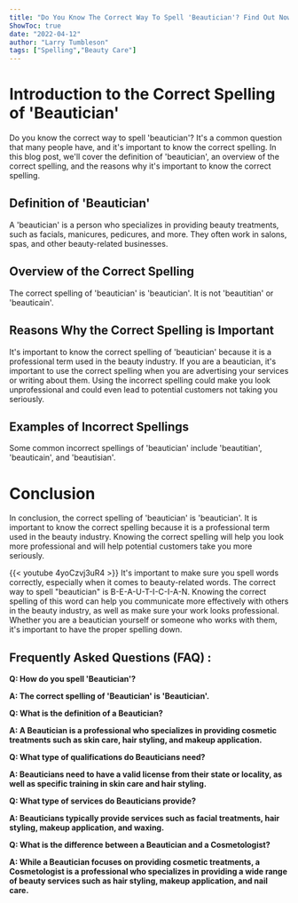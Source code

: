 ```yaml
---
title: "Do You Know The Correct Way To Spell 'Beautician'? Find Out Now!"
ShowToc: true 
date: "2022-04-12"
author: "Larry Tumbleson" 
tags: ["Spelling","Beauty Care"]
---
```

# Introduction to the Correct Spelling of 'Beautician'

Do you know the correct way to spell 'beautician'? It's a common question that many people have, and it's important to know the correct spelling. In this blog post, we'll cover the definition of 'beautician', an overview of the correct spelling, and the reasons why it's important to know the correct spelling.

## Definition of 'Beautician'

A 'beautician' is a person who specializes in providing beauty treatments, such as facials, manicures, pedicures, and more. They often work in salons, spas, and other beauty-related businesses.

## Overview of the Correct Spelling

The correct spelling of 'beautician' is 'beautician'. It is not 'beautitian' or 'beauticain'.

## Reasons Why the Correct Spelling is Important

It's important to know the correct spelling of 'beautician' because it is a professional term used in the beauty industry. If you are a beautician, it's important to use the correct spelling when you are advertising your services or writing about them. Using the incorrect spelling could make you look unprofessional and could even lead to potential customers not taking you seriously.

## Examples of Incorrect Spellings

Some common incorrect spellings of 'beautician' include 'beautitian', 'beauticain', and 'beautisian'.

# Conclusion

In conclusion, the correct spelling of 'beautician' is 'beautician'. It is important to know the correct spelling because it is a professional term used in the beauty industry. Knowing the correct spelling will help you look more professional and will help potential customers take you more seriously.

{{< youtube 4yoCzvj3uR4 >}} 
It's important to make sure you spell words correctly, especially when it comes to beauty-related words. The correct way to spell "beautician" is B-E-A-U-T-I-C-I-A-N. Knowing the correct spelling of this word can help you communicate more effectively with others in the beauty industry, as well as make sure your work looks professional. Whether you are a beautician yourself or someone who works with them, it's important to have the proper spelling down.

## Frequently Asked Questions (FAQ) :
**Q: How do you spell 'Beautician'?**

**A: The correct spelling of 'Beautician' is 'Beautician'.**

**Q: What is the definition of a Beautician?**

**A: A Beautician is a professional who specializes in providing cosmetic treatments such as skin care, hair styling, and makeup application.**

**Q: What type of qualifications do Beauticians need?**

**A: Beauticians need to have a valid license from their state or locality, as well as specific training in skin care and hair styling.**

**Q: What type of services do Beauticians provide?**

**A: Beauticians typically provide services such as facial treatments, hair styling, makeup application, and waxing.**

**Q: What is the difference between a Beautician and a Cosmetologist?**

**A: While a Beautician focuses on providing cosmetic treatments, a Cosmetologist is a professional who specializes in providing a wide range of beauty services such as hair styling, makeup application, and nail care.**





